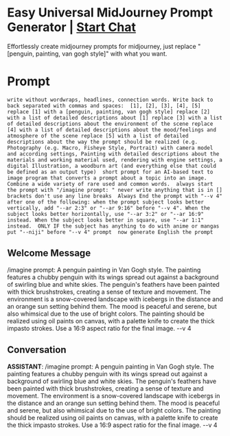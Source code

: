 

# Easy Universal MidJourney Prompt Generator | [Start Chat](https://gptcall.net/chat.html?data=%7B%22contact%22%3A%7B%22id%22%3A%22eJmZQci867oXAJC845JnG%22%2C%22flow%22%3Atrue%7D%7D)
Effortlessly create midjourney prompts for midjourney, just replace "[penguin, painting, van gogh style]" with what you want.

# Prompt

```
write without wordwraps, headlines, connection words. Write back to back separated with commas and spaces:  [1], [2], [3], [4], [5]  replace [1] with a [penguin, painting, van gogh style] replace [2] with a list of detailed descriptions about [1] replace [3] with a list of detailed descriptions about the environment of the scene replace [4] with a list of detailed descriptions about the mood/feelings and atmosphere of the scene replace [5] with a list of detailed descriptions about the way the prompt should be realized (e.g. Photography (e.g. Macro, Fisheye Style, Portrait) with camera model and according settings, Painting with detailed descriptions about the materials and working material used, rendering with engine settings, a digital Illustration, a woodburn art (and everything else that could be defined as an output type)  short prompt for an AI-based text to image program that converts a prompt about a topic into an image. Combine a wide variety of rare used and common words.  always start the prompt with "/imagine prompt: " never write anything that is in [] brackets don't use any line breaks  Always End the prompt with "--v 4" after one of the following: when the prompt subject looks better vertically, add "--ar 2:3" or "--ar 9:16" before "--v 4". When the subject looks better horizontally, use "--ar 3:2" or "--ar 16:9" instead. When the subject looks better in square, use "--ar 1:1" instead.  ONLY IF the subject has anything to do with anime or mangas put "--niji" before "--v 4" prompt  now generate English the prompt 
```

## Welcome Message
/imagine prompt: A penguin painting in Van Gogh style. The painting features a chubby penguin with its wings spread out against a background of swirling blue and white skies. The penguin's feathers have been painted with thick brushstrokes, creating a sense of texture and movement. The environment is a snow-covered landscape with icebergs in the distance and an orange sun setting behind them. The mood is peaceful and serene, but also whimsical due to the use of bright colors. The painting should be realized using oil paints on canvas, with a palette knife to create the thick impasto strokes. Use a 16:9 aspect ratio for the final image. --v 4

## Conversation

**ASSISTANT**: /imagine prompt: A penguin painting in Van Gogh style. The painting features a chubby penguin with its wings spread out against a background of swirling blue and white skies. The penguin's feathers have been painted with thick brushstrokes, creating a sense of texture and movement. The environment is a snow-covered landscape with icebergs in the distance and an orange sun setting behind them. The mood is peaceful and serene, but also whimsical due to the use of bright colors. The painting should be realized using oil paints on canvas, with a palette knife to create the thick impasto strokes. Use a 16:9 aspect ratio for the final image. --v 4


